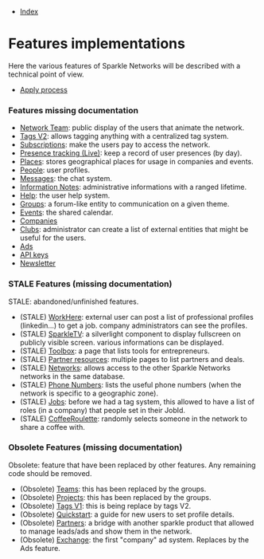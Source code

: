 
* [Index](0000-Index.md)


Features implementations
=========================================

Here the various features of Sparkle Networks will be described with a technical point of view.



* [Apply process](5001-Apply-process.md)




### Features missing documentation

* [Network Team](0000-Missing-documentation.md): public display of the users that animate the network.
* [Tags V2](0000-Missing-documentation.md): allows tagging anything with a centralized tag system.
* [Subscriptions](0000-Missing-documentation.md): make the users pay to access the network.
* [Presence tracking (Live)](0000-Missing-documentation.md): keep a record of user presences (by day).
* [Places](0000-Missing-documentation.md): stores geographical places for usage in companies and events.
* [People](0000-Missing-documentation.md): user profiles.
* [Messages](0000-Missing-documentation.md): the chat system.
* [Information Notes](0000-Missing-documentation.md): administrative informations with a ranged lifetime.
* [Help](0000-Missing-documentation.md): the user help system.
* [Groups](0000-Missing-documentation.md): a forum-like entity to communication on a given theme.
* [Events](0000-Missing-documentation.md): the shared calendar.
* [Companies](0000-Missing-documentation.md)
* [Clubs](0000-Missing-documentation.md): administrator can create a list of external entities that might be useful for the users.
* [Ads](0000-Missing-documentation.md)
* [API keys](0000-Missing-documentation.md)
* [Newsletter](0000-Missing-documentation.md)


 
### STALE Features (missing documentation)

STALE: abandoned/unfinished features. 

* (STALE) [WorkHere](0000-Missing-documentation.md): external user can post a list of professional profiles (linkedin...) to get a job. company administrators can see the profiles.
* (STALE) [SparkleTV](0000-Missing-documentation.md): a silverlight component to display fullscreen on publicly visible screen. various informations can be displayed.
* (STALE) [Toolbox](0000-Missing-documentation.md): a page that lists tools for entrepreneurs. 
* (STALE) [Partner resources](0000-Missing-documentation.md): multiple pages to list partners and deals.
* (STALE) [Networks](0000-Missing-documentation.md): allows access to the other Sparkle Networks networks in the same database.
* (STALE) [Phone Numbers](0000-Missing-documentation.md): lists the useful phone numbers (when the network is specific to a geographic zone).
* (STALE) [Jobs](0000-Missing-documentation.md): before we had a tag system, this allowed to have a list of roles (in a company) that people set in their JobId.
* (STALE) [CoffeeRoulette](0000-Missing-documentation.md): randomly selects someone in the network to share a coffee with.


### Obsolete Features (missing documentation)

Obsolete: feature that have been replaced by other features. Any remaining code should be removed.
  
* (Obsolete) [Teams](0000-Missing-documentation.md): this has been replaced by the groups.
* (Obsolete) [Projects](0000-Missing-documentation.md): this has been replaced by the groups.
* (Obsolete) [Tags V1](0000-Missing-documentation.md): this is being replace by tags V2.
* (Obsolete) [Quickstart](0000-Missing-documentation.md): a guide for new users to set profile details.
* (Obsolete) [Partners](0000-Missing-documentation.md): a bridge with another sparkle product that allowed to manage leads/ads and show them in the network.
* (Obsolete) [Exchange](0000-Missing-documentation.md): the first "company" ad system. Replaces by the Ads feature.





